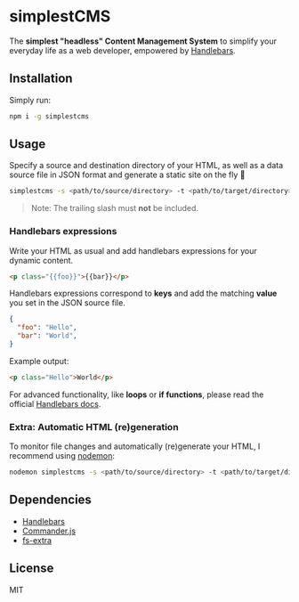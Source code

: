 # simplestCMS
The **simplest "headless" Content Management System** to simplify your everyday life as a web developer, empowered by [Handlebars](https://www.npmjs.com/package/handlebars/).

## Installation
Simply run:
```sh
npm i -g simplestcms
```

## Usage
Specify a source and destination directory of your HTML, as well as a data source file in JSON format and generate a static site on the fly 🚀
```sh
simplestcms -s <path/to/source/directory> -t <path/to/target/directory> -d <path/to/file.json>
```
> Note: The trailing slash must **not** be included.

### Handlebars expressions
Write your HTML as usual and add handlebars expressions for your dynamic content.
```html
<p class="{{foo}}">{{bar}}</p>
```

Handlebars expressions correspond to **keys** and add the matching **value** you set in the JSON source file.
```json
{
  "foo": "Hello",
  "bar": "World",
}
```

Example output:
```html
<p class="Hello">World</p>
```
For advanced functionality, like **loops** or **if functions**, please read the official [Handlebars docs](https://handlebarsjs.com/guide/).

### Extra: Automatic HTML (re)generation
To monitor file changes and automatically (re)generate your HTML, I recommend using [nodemon](https://www.npmjs.com/package/nodemon):
```sh
nodemon simplestcms -s <path/to/source/directory> -t <path/to/target/directory> -d <path/to/file.json>
```

## Dependencies
- [Handlebars](https://www.npmjs.com/package/handlebars/)
- [Commander.js](https://www.npmjs.com/package/commander)
- [fs-extra](https://www.npmjs.com/package/fs-extra)

## License
MIT